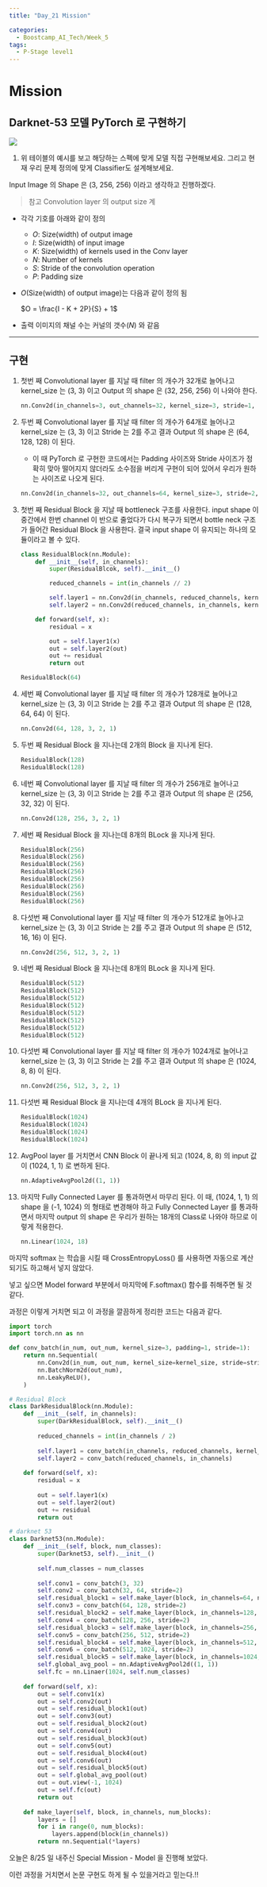 ```yaml
---
title: "Day_21 Mission"

categories:
  - Boostcamp_AI_Tech/Week_5
tags:
  - P-Stage level1
---
```


# Mission

## Darknet-53 모델 PyTorch 로 구현하기

![]({{site.url}}/assets/images/boostcamp/1630464038712.png)

1. 위 테이블의 예시를 보고 해당하는 스펙에 맞게 모델 직접 구현해보세요. 그리고 현재 우리 문제 정의에 맞게 Classifier도 설계해보세요.

Input Image 의 Shape 은 (3, 256, 256) 이라고 생각하고 진행하겠다.

> 참고 Convolution layer 의 output size 계

- 각각 기호를 아래와 같이 정의
  - $O$: Size(width) of output image
  - $I$: Size(width) of input image
  - $K$: Size(width) of kernels used in the Conv layer
  - $N$: Number of kernels
  - $S$: Stride of the convolution operation
  - $P$: Padding size
- $O$(Size(width) of output image)는 다음과 같이 정의 됨

  $O = \frac{I - K + 2P}{S} + 1$

- 출력 이미지의 채널 수는 커널의 갯수($N$) 와 같음

---
## 구현

1. 첫번 째 Convolutional layer 를 지날 때 filter 의 개수가 32개로 늘어나고 kernel_size 는 (3, 3) 이고 Output 의 shape 은 (32, 256, 256) 이 나와야 한다.

    ```python
    nn.Conv2d(in_channels=3, out_channels=32, kernel_size=3, stride=1, padding=1)
    ```

2. 두번 째 Convolutional layer 를 지날 때 filter 의 개수가 64개로 늘어나고 kernel_size 는 (3, 3) 이고 Stride 는 2를 주고 결과 Output 의 shape 은 (64, 128, 128) 이 된다.

      - 이 때 PyTorch 로 구현한 코드에서는 Padding 사이즈와 Stride 사이즈가 정확히 맞아 떨어지지 않더라도 소수점을 버리게 구현이 되어 있어서 우리가 원하는 사이즈로 나오게 된다.

    ```python
    nn.Conv2d(in_channels=32, out_channels=64, kernel_size=3, stride=2, padding=1)
    ```

3. 첫번 째 Residual Block 을 지날 때 bottleneck 구조를 사용한다. input shape 이 중간에서 한번 channel 이 반으로 줄었다가 다시 복구가 되면서 bottle neck 구조가 들어간 Residual Block 을 사용한다. 결국 input shape 이 유지되는 하나의 모듈이라고 볼 수 있다.

    ```python
    class ResidualBlock(nn.Module):
        def __init__(self, in_channels):
            super(ResidualBlcok, self).__init__()

            reduced_channels = int(in_channels // 2)

            self.layer1 = nn.Conv2d(in_channels, reduced_channels, kernel_size=1, stride=1, padding=1)
            self.layer2 = nn.Conv2d(reduced_channels, in_channels, kernel_size=3, stride=1, padding=1)

        def forward(self, x):
            residual = x

            out = self.layer1(x)
            out = self.layer2(out)
            out += residual
            return out

    ResidualBlock(64)
    ```

4. 세번 째 Convolutional layer 를 지날 때 filter 의 개수가 128개로 늘어나고 kernel_size 는 (3, 3) 이고 Stride 는 2를 주고 결과 Output 의 shape 은 (128, 64, 64) 이 된다.

    ```python
    nn.Conv2d(64, 128, 3, 2, 1)
    ```

5. 두번 째 Residual Block 을 지나는데 2개의 Block 을 지나게 된다.

    ```python
    ResidualBlock(128)
    ResidualBlock(128)
    ```

6. 네번 째 Convolutional layer 를 지날 때 filter 의 개수가 256개로 늘어나고 kernel_size 는 (3, 3) 이고 Stride 는 2를 주고 결과 Output 의 shape 은 (256, 32, 32) 이 된다.

    ```python
    nn.Conv2d(128, 256, 3, 2, 1)
    ```

7. 세번 째 Residual Block 을 지나는데 8개의 BLock 을 지나게 된다.

    ```python
    ResidualBlock(256)
    ResidualBlock(256)
    ResidualBlock(256)
    ResidualBlock(256)
    ResidualBlock(256)
    ResidualBlock(256)
    ResidualBlock(256)
    ResidualBlock(256)
    ```

8. 다섯번 째 Convolutional layer 를 지날 때 filter 의 개수가 512개로 늘어나고 kernel_size 는 (3, 3) 이고 Stride 는 2를 주고 결과 Output 의 shape 은 (512, 16, 16) 이 된다.

    ```python
    nn.Conv2d(256, 512, 3, 2, 1)
    ```

9. 네번 째 Residual Block 을 지나는데 8개의 BLock 을 지나게 된다.

    ```python
    ResidualBlock(512)
    ResidualBlock(512)
    ResidualBlock(512)
    ResidualBlock(512)
    ResidualBlock(512)
    ResidualBlock(512)
    ResidualBlock(512)
    ResidualBlock(512)
    ```

10. 다섯번 째 Convolutional layer 를 지날 때 filter 의 개수가 1024개로 늘어나고 kernel_size 는 (3, 3) 이고 Stride 는 2를 주고 결과 Output 의 shape 은 (1024, 8, 8) 이 된다.

    ```python
    nn.Conv2d(256, 512, 3, 2, 1)
    ```

11. 다섯번 째 Residual Block 을 지나는데 4개의 BLock 을 지나게 된다.

    ```python
    ResidualBlock(1024)
    ResidualBlock(1024)
    ResidualBlock(1024)
    ResidualBlock(1024)
    ```

12. AvgPool layer 를 거치면서 CNN Block 이 끝나게 되고 (1024, 8, 8) 의 input 값이 (1024, 1, 1) 로 변하게 된다.

    ```python
    nn.AdaptiveAvgPool2d((1, 1))
    ```

13. 마지막 Fully Connected Layer 를 통과하면서 마무리 된다. 이 때, (1024, 1, 1) 의 shape 을 (-1, 1024) 의 형태로 변경해야 하고 Fully Connected Layer 를 통과하면서 마지막 output 의 shape 은 우리가 원하는 18개의 Class로 나와야 하므로 이렇게 적용한다.

    ```python
    nn.Linear(1024, 18)
    ```

마지막 softmax 는 학습을 시킬 때 CrossEntropyLoss() 를 사용하면 자동으로 계산되기도 하고해서 넣지 않았다.

넣고 싶으면 Model forward 부분에서 마지막에 F.softmax() 함수를 취해주면 될 것 같다.

과정은 이렇게 거치면 되고 이 과정을 깔끔하게 정리한 코드는 다음과 같다.

```python
import torch
import torch.nn as nn

def conv_batch(in_num, out_num, kernel_size=3, padding=1, stride=1):
    return nn.Sequential(
        nn.Conv2d(in_num, out_num, kernel_size=kernel_size, stride=stride, padding=padding, bias=False),
        nn.BatchNorm2d(out_num),
        nn.LeakyReLU(),
    )

# Residual Block
class DarkResidualBlock(nn.Module):
    def __init__(self, in_channels):
        super(DarkResidualBlock, self).__init__()
        
        reduced_channels = int(in_channels / 2)
        
        self.layer1 = conv_batch(in_channels, reduced_channels, kernel_size=1, padding=1)
        self.layer2 = conv_batch(reduced_channels, in_channels)
        
    def forward(self, x):
        residual = x
        
        out = self.layer1(x)
        out = self.layer2(out)
        out += residual
        return out

# darknet 53
class Darknet53(nn.Module):
    def __init__(self, block, num_classes):
        super(Darknet53, self).__init__()
        
        self.num_classes = num_classes
        
        self.conv1 = conv_batch(3, 32)
        self.conv2 = conv_batch(32, 64, stride=2)
        self.residual_block1 = self.make_layer(block, in_channels=64, num_blocks=1)
        self.conv3 = conv_batch(64, 128, stride=2)
        self.residual_block2 = self.make_layer(block, in_channels=128, num_blocks=2)
        self.conv4 = conv_batch(128, 256, stride=2)
        self.residual_block3 = self.make_layer(block, in_channels=256, num_blocks=8)
        self.conv5 = conv_batch(256, 512, stride=2)
        self.residual_block4 = self.make_layer(block, in_channels=512, num_blocks=8)
        self.conv6 = conv_batch(512, 1024, stride=2)
        self.residual_block5 = self.make_layer(block, in_channels=1024, num_blocks=4)
        self.global_avg_pool = nn.AdaptiveAvgPool2d((1, 1))
        self.fc = nn.Linaer(1024, self.num_classes)
        
    def forward(self, x):
        out = self.conv1(x)
        out = self.conv2(out)
        out = self.residual_block1(out)
        out = self.conv3(out)
        out = self.residual_block2(out)
        out = self.conv4(out)
        out = self.residual_block3(out)
        out = self.conv5(out)
        out = self.residual_block4(out)
        out = self.conv6(out)
        out = self.residual_block5(out)
        out = self.global_avg_pool(out)
        out = out.view(-1, 1024)
        out = self.fc(out)
        return out
        
    def make_layer(self, block, in_channels, num_blocks):
        layers = []
        for i in range(0, num_blocks):
            layers.append(block(in_channels))
        return nn.Sequential(*layers)
```

오늘은 8/25 일 내주신 Special Mission - Model 을 진행해 보았다.

이런 과정을 거치면서 논문 구현도 하게 될 수 있을거라고 믿는다.!!

